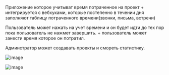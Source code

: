 Приложение которое учитыват время потраченное на проект + интегрируется с вебхуками, которые постепенно в течении дня заполняют таблицу потраченного времени(звонки, письма, встречи)

Пользователь может нажать на учет времени и он будет идти до тех пор пока пользователь не нажмет завершить.  + пользователь может занести время которое он потратил.

Админстратор может создавать проекты и смореть статистику.

![image](https://user-images.githubusercontent.com/24390296/157313041-6703c8c1-5f3c-48e1-9713-41ce09739724.png)

![image](https://user-images.githubusercontent.com/24390296/157313715-8d2e9153-a093-4ca3-9dd3-9b8ddcf6605f.png)


